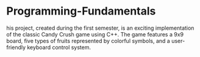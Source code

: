 # Programming-Fundamentals
his project, created during the first semester, is an exciting implementation of the classic Candy Crush game using C++. The game features a 9x9 board, five types of fruits represented by colorful symbols, and a user-friendly keyboard control system.
